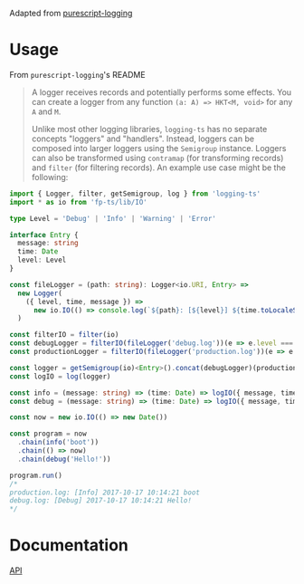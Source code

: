 Adapted from [purescript-logging](https://github.com/rightfold/purescript-logging)

# Usage

From `purescript-logging`'s README

> A logger receives records and potentially performs some effects. You can create
a logger from any function `(a: A) => HKT<M, void>` for any `A` and `M`.
>
> Unlike most other logging libraries, `logging-ts` has no separate concepts
"loggers" and "handlers". Instead, loggers can be composed into larger loggers
using the `Semigroup` instance. Loggers can also be transformed using `contramap`
(for transforming records) and `filter` (for filtering records). An example
use case might be the following:

```ts
import { Logger, filter, getSemigroup, log } from 'logging-ts'
import * as io from 'fp-ts/lib/IO'

type Level = 'Debug' | 'Info' | 'Warning' | 'Error'

interface Entry {
  message: string
  time: Date
  level: Level
}

const fileLogger = (path: string): Logger<io.URI, Entry> =>
  new Logger(
    ({ level, time, message }) =>
      new io.IO(() => console.log(`${path}: [${level}] ${time.toLocaleString()} ${message}`))
  )

const filterIO = filter(io)
const debugLogger = filterIO(fileLogger('debug.log'))(e => e.level === 'Debug')
const productionLogger = filterIO(fileLogger('production.log'))(e => e.level !== 'Debug')

const logger = getSemigroup(io)<Entry>().concat(debugLogger)(productionLogger)
const logIO = log(logger)

const info = (message: string) => (time: Date) => logIO({ message, time, level: 'Info' })
const debug = (message: string) => (time: Date) => logIO({ message, time, level: 'Debug' })

const now = new io.IO(() => new Date())

const program = now
  .chain(info('boot'))
  .chain(() => now)
  .chain(debug('Hello!'))

program.run()
/*
production.log: [Info] 2017-10-17 10:14:21 boot
debug.log: [Debug] 2017-10-17 10:14:21 Hello!
*/
```

# Documentation

[API](./docs/index.md)

